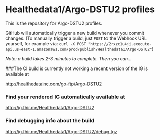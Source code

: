# Healthedata1/Argo-DSTU2 profiles
This is the repository for Argo-DSTU2 profiles.


GitHub will automatically trigger a new build whenever you commit changes.
(To manually trigger a build, just `POST` to the Webhook URL yourself, for example via:
`curl -X POST "https://2rxzc1u4ji.execute-api.us-east-1.amazonaws.com/prod/publish?Healthedata1/Argo-DSTU2"`)

*Note: a build takes 2-3 minutes to complete. Then you can...*


###The CI build is currently not working a recent version of the IG is available at

http://healthedatainc.com/go-ftp/Argo-DSTU2


### Find your rendered IG automatically available at

http://ig.fhir.me/Healthedata1/Argo-DSTU2

### Find debugging info about the build

http://ig.fhir.me/Healthedata1/Argo-DSTU2/debug.tgz
